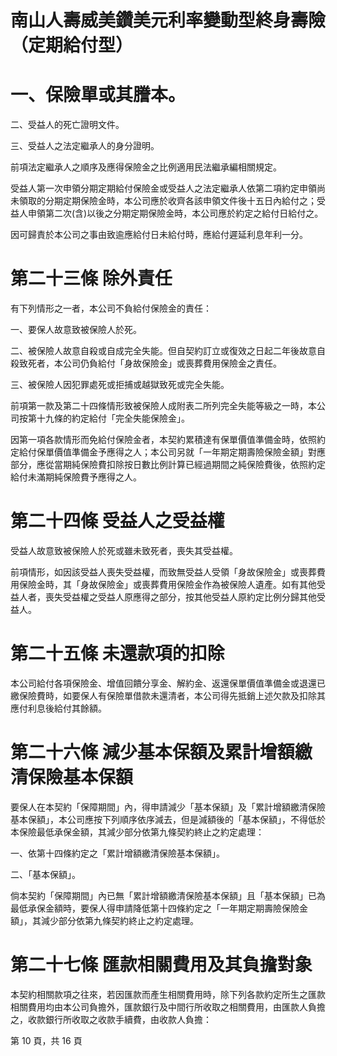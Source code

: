 # 南山人壽威美鑽美元利率變動型終身壽險（定期給付型）

# 一、保險單或其謄本。

二、受益人的死亡證明文件。

三、受益人之法定繼承人的身分證明。

前項法定繼承人之順序及應得保險金之比例適用民法繼承編相關規定。

受益人第一次申領分期定期給付保險金或受益人之法定繼承人依第二項約定申領尚未領取的分期定期保險金時，本公司應於收齊各該申領文件後十五日內給付之；受益人申領第二次(含)以後之分期定期保險金時，本公司應於約定之給付日給付之。

因可歸責於本公司之事由致逾應給付日未給付時，應給付遲延利息年利一分。

# 第二十三條 除外責任

有下列情形之一者，本公司不負給付保險金的責任：

一、要保人故意致被保險人於死。

二、被保險人故意自殺或自成完全失能。但自契約訂立或復效之日起二年後故意自殺致死者，本公司仍負給付「身故保險金」或喪葬費用保險金之責任。

三、被保險人因犯罪處死或拒捕或越獄致死或完全失能。

前項第一款及第二十四條情形致被保險人成附表二所列完全失能等級之一時，本公司按第十九條的約定給付「完全失能保險金」。

因第一項各款情形而免給付保險金者，本契約累積達有保單價值準備金時，依照約定給付保單價值準備金予應得之人；本公司另就「一年期定期壽險保險金額」對應部分，應從當期純保險費扣除按日數比例計算已經過期間之純保險費後，依照約定給付未滿期純保險費予應得之人。

# 第二十四條 受益人之受益權

受益人故意致被保險人於死或雖未致死者，喪失其受益權。

前項情形，如因該受益人喪失受益權，而致無受益人受領「身故保險金」或喪葬費用保險金時，其「身故保險金」或喪葬費用保險金作為被保險人遺產。如有其他受益人者，喪失受益權之受益人原應得之部分，按其他受益人原約定比例分歸其他受益人。

# 第二十五條 未還款項的扣除

本公司給付各項保險金、增值回饋分享金、解約金、返還保單價值準備金或退還已繳保險費時，如要保人有保險單借款未還清者，本公司得先抵銷上述欠款及扣除其應付利息後給付其餘額。

# 第二十六條 減少基本保額及累計增額繳清保險基本保額

要保人在本契約「保障期間」內，得申請減少「基本保額」及「累計增額繳清保險基本保額」，本公司應按下列順序依序減去，但是減額後的「基本保額」，不得低於本保險最低承保金額，其減少部分依第九條契約終止之約定處理：

一、依第十四條約定之「累計增額繳清保險基本保額」。

二、「基本保額」。

倘本契約「保障期間」內已無「累計增額繳清保險基本保額」且「基本保額」已為最低承保金額時，要保人得申請降低第十四條約定之「一年期定期壽險保險金額」，其減少部分依第九條契約終止之約定處理。

# 第二十七條 匯款相關費用及其負擔對象

本契約相關款項之往來，若因匯款而產生相關費用時，除下列各款約定所生之匯款相關費用均由本公司負擔外，匯款銀行及中間行所收取之相關費用，由匯款人負擔之，收款銀行所收取之收款手續費，由收款人負擔：

第 10 頁，共 16 頁
